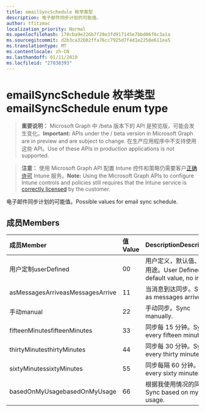 ```yaml
---
title: emailSyncSchedule 枚举类型
description: 电子邮件同步计划的可能值。
author: tfitzmac
localization_priority: Normal
ms.openlocfilehash: 178cba9e226b7f20e3fd917145e7bbd06f6c3a1a
ms.sourcegitcommit: d2b3ca32602ffa76cc7925d7f4d1e2258e611ea5
ms.translationtype: MT
ms.contentlocale: zh-CN
ms.lasthandoff: 01/11/2019
ms.locfileid: "27838393"
---
```

# <a name="emailsyncschedule-enum-type"></a><span data-ttu-id="3c55d-103">emailSyncSchedule 枚举类型</span><span class="sxs-lookup"><span data-stu-id="3c55d-103">emailSyncSchedule enum type</span></span>

> <span data-ttu-id="3c55d-104">**重要说明：** Microsoft Graph 中 /beta 版本下的 API 是预览版，可能会发生变化。</span><span class="sxs-lookup"><span data-stu-id="3c55d-104">**Important:** APIs under the / beta version in Microsoft Graph are in preview and are subject to change.</span></span> <span data-ttu-id="3c55d-105">在生产应用程序中不支持使用这些 API。</span><span class="sxs-lookup"><span data-stu-id="3c55d-105">Use of these APIs in production applications is not supported.</span></span>

> <span data-ttu-id="3c55d-106">**注意：** 使用 Microsoft Graph API 配置 Intune 控件和策略仍需要客户[正确许可](https://go.microsoft.com/fwlink/?linkid=839381) Intune 服务。</span><span class="sxs-lookup"><span data-stu-id="3c55d-106">**Note:** Using the Microsoft Graph APIs to configure Intune controls and policies still requires that the Intune service is [correctly licensed](https://go.microsoft.com/fwlink/?linkid=839381) by the customer.</span></span>

<span data-ttu-id="3c55d-107">电子邮件同步计划的可能值。</span><span class="sxs-lookup"><span data-stu-id="3c55d-107">Possible values for email sync schedule.</span></span>
## <a name="members"></a><span data-ttu-id="3c55d-108">成员</span><span class="sxs-lookup"><span data-stu-id="3c55d-108">Members</span></span>
|<span data-ttu-id="3c55d-109">成员</span><span class="sxs-lookup"><span data-stu-id="3c55d-109">Member</span></span>|<span data-ttu-id="3c55d-110">值</span><span class="sxs-lookup"><span data-stu-id="3c55d-110">Value</span></span>|<span data-ttu-id="3c55d-111">Description</span><span class="sxs-lookup"><span data-stu-id="3c55d-111">Description</span></span>|
|:---|:---|:---|
|<span data-ttu-id="3c55d-112">用户定制</span><span class="sxs-lookup"><span data-stu-id="3c55d-112">userDefined</span></span>|<span data-ttu-id="3c55d-113">0</span><span class="sxs-lookup"><span data-stu-id="3c55d-113">0</span></span>|<span data-ttu-id="3c55d-114">用户定义，默认值、 没有用途。</span><span class="sxs-lookup"><span data-stu-id="3c55d-114">User Defined, default value, no intent.</span></span>|
|<span data-ttu-id="3c55d-115">asMessagesArrive</span><span class="sxs-lookup"><span data-stu-id="3c55d-115">asMessagesArrive</span></span>|<span data-ttu-id="3c55d-116">1</span><span class="sxs-lookup"><span data-stu-id="3c55d-116">1</span></span>|<span data-ttu-id="3c55d-117">当消息到达同步。</span><span class="sxs-lookup"><span data-stu-id="3c55d-117">Sync as messages arrive.</span></span>|
|<span data-ttu-id="3c55d-118">手动</span><span class="sxs-lookup"><span data-stu-id="3c55d-118">manual</span></span>|<span data-ttu-id="3c55d-119">2</span><span class="sxs-lookup"><span data-stu-id="3c55d-119">2</span></span>|<span data-ttu-id="3c55d-120">手动同步。</span><span class="sxs-lookup"><span data-stu-id="3c55d-120">Sync manually.</span></span>|
|<span data-ttu-id="3c55d-121">fifteenMinutes</span><span class="sxs-lookup"><span data-stu-id="3c55d-121">fifteenMinutes</span></span>|<span data-ttu-id="3c55d-122">3</span><span class="sxs-lookup"><span data-stu-id="3c55d-122">3</span></span>|<span data-ttu-id="3c55d-123">同步每 15 分钟。</span><span class="sxs-lookup"><span data-stu-id="3c55d-123">Sync every fifteen minutes.</span></span>|
|<span data-ttu-id="3c55d-124">thirtyMinutes</span><span class="sxs-lookup"><span data-stu-id="3c55d-124">thirtyMinutes</span></span>|<span data-ttu-id="3c55d-125">4</span><span class="sxs-lookup"><span data-stu-id="3c55d-125">4</span></span>|<span data-ttu-id="3c55d-126">同步每 30 分钟。</span><span class="sxs-lookup"><span data-stu-id="3c55d-126">Sync every thirty minutes.</span></span>|
|<span data-ttu-id="3c55d-127">sixtyMinutes</span><span class="sxs-lookup"><span data-stu-id="3c55d-127">sixtyMinutes</span></span>|<span data-ttu-id="3c55d-128">5</span><span class="sxs-lookup"><span data-stu-id="3c55d-128">5</span></span>|<span data-ttu-id="3c55d-129">同步每隔 60 分钟。</span><span class="sxs-lookup"><span data-stu-id="3c55d-129">Sync every sixty minutes.</span></span>|
|<span data-ttu-id="3c55d-130">basedOnMyUsage</span><span class="sxs-lookup"><span data-stu-id="3c55d-130">basedOnMyUsage</span></span>|<span data-ttu-id="3c55d-131">6</span><span class="sxs-lookup"><span data-stu-id="3c55d-131">6</span></span>|<span data-ttu-id="3c55d-132">根据我使用情况的同步。</span><span class="sxs-lookup"><span data-stu-id="3c55d-132">Sync based on my usage.</span></span>|





